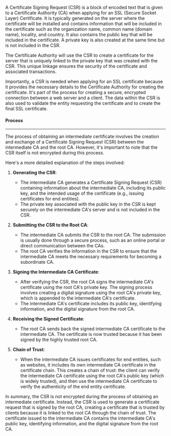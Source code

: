 A Certificate Signing Request (CSR) is a block of encoded text that is given to a Certificate Authority (CA) when applying for an SSL (Secure Socket Layer) Certificate. It is typically generated on the server where the certificate will be installed and contains information that will be included in the certificate such as the organization name, common name (domain name), locality, and country. It also contains the public key that will be included in the certificate. A private key is also created at the same time but is not included in the CSR.

The Certificate Authority will use the CSR to create a certificate for the server that is uniquely linked to the private key that was created with the CSR. This unique linkage ensures the security of the certificate and associated transactions.

Importantly, a CSR is needed when applying for an SSL certificate because it provides the necessary details to the Certificate Authority for creating the certificate. It's part of the process for creating a secure, encrypted connection between a web server and a client. The data within the CSR is also used to validate the entity requesting the certificate and to create the final SSL certificate.

#### Process
---

The process of obtaining an intermediate certificate involves the creation and exchange of a Certificate Signing Request (CSR) between the intermediate CA and the root CA. However, it's important to note that the CSR itself is not encrypted during this process.

Here's a more detailed explanation of the steps involved:

1. **Generating the CSR**:
    
    - The intermediate CA generates a Certificate Signing Request (CSR) containing information about the intermediate CA, including its public key, and the intended usage of the certificate (e.g., issuing certificates for end entities).
    - The private key associated with the public key in the CSR is kept securely on the intermediate CA's server and is not included in the CSR.
2. **Submitting the CSR to the Root CA**:
    
    - The intermediate CA submits the CSR to the root CA. The submission is usually done through a secure process, such as an online portal or direct communication between the CAs.
    - The root CA verifies the information in the CSR to ensure that the intermediate CA meets the necessary requirements for becoming a subordinate CA.
3. **Signing the Intermediate CA Certificate**:
    
    - After verifying the CSR, the root CA signs the intermediate CA's certificate using the root CA's private key. The signing process involves creating a digital signature using the root CA's private key, which is appended to the intermediate CA's certificate.
    - The intermediate CA's certificate includes its public key, identifying information, and the digital signature from the root CA.
4. **Receiving the Signed Certificate**:
    
    - The root CA sends back the signed intermediate CA certificate to the intermediate CA. The certificate is now trusted because it has been signed by the highly trusted root CA.
5. **Chain of Trust**:
    
    - When the intermediate CA issues certificates for end entities, such as websites, it includes its own intermediate CA certificate in the certificate chain. This creates a chain of trust: the client can verify the intermediate CA certificate using the root CA's public key (which is widely trusted), and then use the intermediate CA certificate to verify the authenticity of the end entity certificate.

In summary, the CSR is not encrypted during the process of obtaining an intermediate certificate. Instead, the CSR is used to generate a certificate request that is signed by the root CA, creating a certificate that is trusted by clients because it is linked to the root CA through the chain of trust. The certificate issued to the intermediate CA contains the intermediate CA's public key, identifying information, and the digital signature from the root CA.